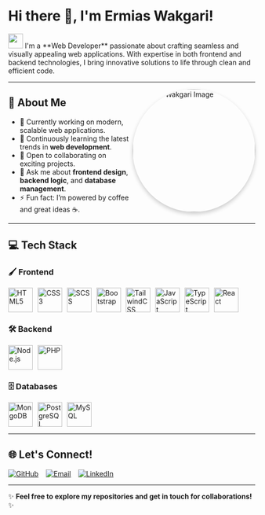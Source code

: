 # Hi there 👋, I'm **Ermias Wakgari!**  

<img src="https://media.giphy.com/media/hvRJCLFzcasrR4ia7z/giphy.gif" width="30px"/>  
I'm a **Web Developer** passionate about crafting seamless and visually appealing web applications. With expertise in both frontend and backend technologies, I bring innovative solutions to life through clean and efficient code.  

---

<img align="right" src="your-image-url-here" width="250px" style="border-radius: 50%; box-shadow: 0px 4px 8px rgba(0, 0, 0, 0.2);" alt="Ermias Wakgari Image"/>  

## 🌟 **About Me**
- 🔭 Currently working on modern, scalable web applications.  
- 🌱 Continuously learning the latest trends in **web development**.  
- 👯 Open to collaborating on exciting projects.  
- 💬 Ask me about **frontend design**, **backend logic**, and **database management**.  
- ⚡ Fun fact: I’m powered by coffee and great ideas ☕.  

---

## 💻 **Tech Stack**

### 🖌️ **Frontend**  
<div style="display: flex; flex-wrap: wrap; gap: 10px;">
  <img src="https://cdn.jsdelivr.net/gh/devicons/devicon/icons/html5/html5-original.svg" title="HTML5" width="50px" />
  <img src="https://cdn.jsdelivr.net/gh/devicons/devicon/icons/css3/css3-original.svg" title="CSS3" width="50px" />
  <img src="https://cdn.jsdelivr.net/gh/devicons/devicon/icons/sass/sass-original.svg" title="SCSS" width="50px" />
  <img src="https://cdn.jsdelivr.net/gh/devicons/devicon/icons/bootstrap/bootstrap-original.svg" title="Bootstrap" width="50px" />
  <img src="https://cdn.jsdelivr.net/gh/devicons/devicon/icons/tailwindcss/tailwindcss-plain.svg" title="TailwindCSS" width="50px" />
  <img src="https://cdn.jsdelivr.net/gh/devicons/devicon/icons/javascript/javascript-original.svg" title="JavaScript" width="50px" />
  <img src="https://cdn.jsdelivr.net/gh/devicons/devicon/icons/typescript/typescript-original.svg" title="TypeScript" width="50px" />
  <img src="https://cdn.jsdelivr.net/gh/devicons/devicon/icons/react/react-original.svg" title="React" width="50px" />
</div>

### 🛠️ **Backend**  
<div style="display: flex; flex-wrap: wrap; gap: 10px;">
  <img src="https://cdn.jsdelivr.net/gh/devicons/devicon/icons/nodejs/nodejs-original.svg" title="Node.js" width="50px" />
  <img src="https://cdn.jsdelivr.net/gh/devicons/devicon/icons/php/php-original.svg" title="PHP" width="50px" />
</div>

### 🗄️ **Databases**  
<div style="display: flex; flex-wrap: wrap; gap: 10px;">
  <img src="https://cdn.jsdelivr.net/gh/devicons/devicon/icons/mongodb/mongodb-original.svg" title="MongoDB" width="50px" />
  <img src="https://cdn.jsdelivr.net/gh/devicons/devicon/icons/postgresql/postgresql-original.svg" title="PostgreSQL" width="50px" />
  <img src="https://cdn.jsdelivr.net/gh/devicons/devicon/icons/mysql/mysql-original.svg" title="MySQL" width="50px" />
</div>

---

## 🌐 **Let's Connect!**
<div style="display: flex; align-items: center; gap: 15px;">
  <a href="https://github.com/ERMIASWAKGARI">
    <img src="https://img.shields.io/badge/GitHub-100000?style=for-the-badge&logo=github&logoColor=white" alt="GitHub"/>
  </a>
  <a href="mailto:ermiaswakgarisse5@gmail.com">
    <img src="https://img.shields.io/badge/Email-D14836?style=for-the-badge&logo=gmail&logoColor=white" alt="Email"/>
  </a>
  <a href="https://www.linkedin.com/in/ermias-wakgari-05a62927a">
    <img src="https://img.shields.io/badge/LinkedIn-0077B5?style=for-the-badge&logo=linkedin&logoColor=white" alt="LinkedIn"/>
  </a>
</div>


---

✨ **Feel free to explore my repositories and get in touch for collaborations!** ✨
